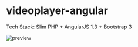 videoplayer-angular
=======================

Tech Stack: Slim PHP + AngularJS 1.3 + Bootstrap 3

![preview](https://www.dropbox.com/s/nfiqvf4odtgqsr3/VideoPlayer.png?raw=1)
